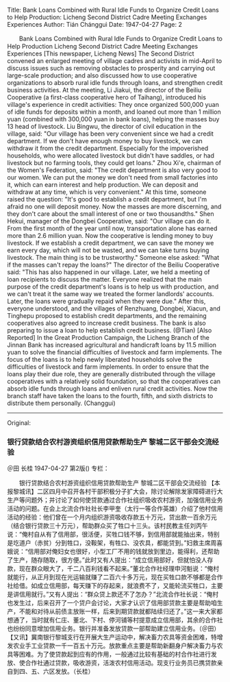 Title: Bank Loans Combined with Rural Idle Funds to Organize Credit Loans to Help Production: Licheng Second District Cadre Meeting Exchanges Experiences
Author: Tián Chángguì
Date: 1947-04-27
Page: 2

　　Bank Loans Combined with Rural Idle Funds to Organize Credit Loans to Help Production
    Licheng Second District Cadre Meeting Exchanges Experiences
    [This newspaper, Licheng News] The Second District convened an enlarged meeting of village cadres and activists in mid-April to discuss issues such as removing obstacles to prosperity and carrying out large-scale production; and also discussed how to use cooperative organizations to absorb rural idle funds through loans, and strengthen credit business activities. At the meeting, Li Jiakui, the director of the Beiliu Cooperative (a first-class cooperative hero of Taihang), introduced his village's experience in credit activities: They once organized 500,000 yuan of idle funds for deposits within a month, and loaned out more than 1 million yuan (combined with 300,000 yuan in bank loans), helping the masses buy 13 head of livestock. Liu Bingwu, the director of civil education in the village, said: "Our village has been very convenient since we had a credit department. If we don't have enough money to buy livestock, we can withdraw it from the credit department. Especially for the impoverished households, who were allocated livestock but didn't have saddles, or had livestock but no farming tools, they could get loans." Zhou Xi'e, chairman of the Women's Federation, said: "The credit department is also very good to our women. We can put the money we don't need from small factories into it, which can earn interest and help production. We can deposit and withdraw at any time, which is very convenient." At this time, someone raised the question: "It's good to establish a credit department, but I'm afraid no one will deposit money. Now the masses are more discerning, and they don't care about the small interest of one or two thousandths." Shen Hekui, manager of the Dongbei Cooperative, said: "Our village can do it. From the first month of the year until now, transportation alone has earned more than 2.6 million yuan. Now the cooperative is lending money to buy livestock. If we establish a credit department, we can save the money we earn every day, which will not be wasted, and we can take turns buying livestock. The main thing is to be trustworthy." Someone else asked: "What if the masses can't repay the loans?" The director of the Beiliu Cooperative said: "This has also happened in our village. Later, we held a meeting of loan recipients to discuss the matter. Everyone realized that the main purpose of the credit department's loans is to help us with production, and we can't treat it the same way we treated the former landlords' accounts. Later, the loans were gradually repaid when they were due." After this, everyone understood, and the villages of Renzhuang, Dongbei, Xiacun, and Tinghepu proposed to establish credit departments, and the remaining cooperatives also agreed to increase credit business. The bank is also preparing to issue a loan to help establish credit business. (@Tian)
    [Also Reported] In the Great Production Campaign, the Licheng Branch of the Jinnan Bank has increased agricultural and handicraft loans by 11.5 million yuan to solve the financial difficulties of livestock and farm implements. The focus of the loans is to help newly liberated households solve the difficulties of livestock and farm implements. In order to ensure that the loans play their due role, they are generally distributed through the village cooperatives with a relatively solid foundation, so that the cooperatives can absorb idle funds through loans and enliven rural credit activities. Now the branch staff have taken the loans to the fourth, fifth, and sixth districts to distribute them personally. (Changgui)



<hr /> 

Original: 


### 银行贷款结合农村游资组织信用贷款帮助生产  黎城二区干部会交流经验
＠田  长桂
1947-04-27
第2版()
专栏：

　　银行贷款结合农村游资组织信用贷款帮助生产
    黎城二区干部会交流经验
    【本报黎城讯】二区四月中召开各村干部积极分子扩大会，除讨论解除发家障碍进行大生产等问题外；并讨论了如何使贷款通过合作社组织吸收农村游资，加强信用业务活动的问题。在会上北流合作社社长李甲奎（太行一等合作英雄）介绍了他村信用活动的经验：他们曾在一个月内组织游资吸收存款五十万元，贷出款一百余万元（结合银行贷款三十万元），帮助群众买了牲口十三头。该村民教主任刘丙午说：“俺村自从有了信用部，很活便，买牲口钱不够，到信用部就能抽出来，特别是圪道户（赤贫）分到牲口，没鞍架，有牲口、没农具，都能贷到。”妇救主席周喜娥说：“信用部对俺妇女也很好，小型工厂不用的钱就放到里边，能得利，还帮助了生产，随存随取，很方便。”此时又有人提出：“成立信用部好，但就怕没人存款，现在群众眼大了，千二八百利钱看不起来。”董北合作社经理申河魁说：“俺村就能行，从正月到现在光运输就赚了二百六十多万元，现在买牲口款不够都是合作社给借。如成立信用部，每天赚下的存起来，就浪费不了，又能轮流买牲口，主要是讲信用就行。”又有人提出：“群众贷上款还不了怎办？”北流合作社长说：“俺村也发生过，后来召开了一个贷户会讨论，大家才认识了信用部贷款主要是帮助咱生产，不能和对待从前债主放账一样，后来到期贷款就都陆续归还了。”这一来大家都想通了，当时就有仁庄、董北、下村、停河铺等村提意成立信用部，其余的合作社也纷纷同意增加信用业务。银行并准备发放贷款一部帮助建立信用业务。（＠田）
    【又讯】冀南银行黎城支行在开展大生产运动中，解决畜力农具等资金困难，特增发农业手工业贷款一千一百五十万元。放款重点主要是帮助新翻身户解决畜力与农具等困难。为了使贷款起到应有的作用，一般通过比较有基础的村合作社进行发放、使合作社通过贷款，吸收游资，活泼农村信用活动。现支行业务员已携贷款亲自到四、五、六区发放。（长桂）
